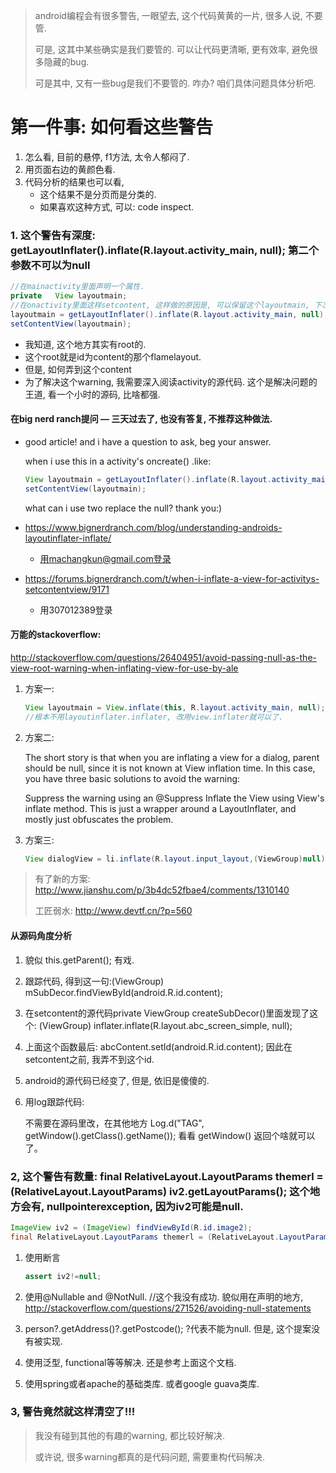 > android编程会有很多警告, 一眼望去, 这个代码黄黄的一片, 很多人说, 不要管. 
>
> 可是, 这其中某些确实是我们要管的. 可以让代码更清晰, 更有效率, 避免很多隐藏的bug. 
>
> 可是其中, 又有一些bug是我们不要管的. 咋办? 咱们具体问题具体分析吧.

# 第一件事: 如何看这些警告

1. 怎么看, 目前的悬停, f1方法, 太令人郁闷了.
2. 用页面右边的黄颜色看.
3. 代码分析的结果也可以看, 
   - 这个结果不是分页而是分类的. 
   - 如果喜欢这种方式, 可以: code inspect. 

### 1. 这个警告有深度: getLayoutInflater().inflate(R.layout.activity_main, null); 第二个参数不可以为null

```java
//在mainactivity里面声明一个属性.
private   View layoutmain;
//在onactivity里面这样setcontent, 这样做的原因是, 可以保留这个layoutmain, 下次back回主页, 要重新setcontent时, 可以直接用, 避免内存泄露. 
layoutmain = getLayoutInflater().inflate(R.layout.activity_main, null);
setContentView(layoutmain);
```

- 我知道, 这个地方其实有root的.
- 这个root就是id为content的那个flamelayout.
- 但是, 如何弄到这个content
- 为了解决这个warning, 我需要深入阅读activity的源代码. 这个是解决问题的王道, 看一个小时的源码, 比啥都强.




#### 在big nerd ranch提问 — 三天过去了, 也没有答复, 不推荐这种做法.

- good article! and i have a question to ask, beg your answer.

  when i use this in a activity's oncreate() .like:

  ```java
  View layoutmain = getLayoutInflater().inflate(R.layout.activity_main, null);
  setContentView(layoutmain);
  ```

  what can i use two replace the null?
  thank you:)

- https://www.bignerdranch.com/blog/understanding-androids-layoutinflater-inflate/

  - 用machangkun@gmail.com登录

- https://forums.bignerdranch.com/t/when-i-inflate-a-view-for-activitys-setcontentview/9171

  - 用307012389登录



#### 万能的stackoverflow:

http://stackoverflow.com/questions/26404951/avoid-passing-null-as-the-view-root-warning-when-inflating-view-for-use-by-ale

1. 方案一:

   ```java
   View layoutmain = View.inflate(this, R.layout.activity_main, null); 
   //根本不用layoutinflater.inflater, 改用view.inflater就可以了.
   ```

2. 方案二:

   The short story is that when you are inflating a view for a dialog, parent should be null, since it is not known at View inflation time. In this case, you have three basic solutions to avoid the warning:

   Suppress the warning using an @Suppress
   Inflate the View using View's inflate method. This is just a wrapper around a LayoutInflater, and mostly just obfuscates the problem.

3. 方案三: 

   ```java
   View dialogView = li.inflate(R.layout.input_layout,(ViewGroup)null);
   ```

> 有了新的方案: http://www.jianshu.com/p/3b4dc52fbae4/comments/1310140
>
> 工匠弱水: http://www.devtf.cn/?p=560



#### 从源码角度分析

1. 貌似 this.getParent(); 有戏.

2. 跟踪代码, 得到这一句:(ViewGroup) mSubDecor.findViewById(android.R.id.content);

3. 在setcontent的源代码private ViewGroup createSubDecor()里面发现了这个:  (ViewGroup) inflater.inflate(R.layout.abc_screen_simple, null);

4. 上面这个函数最后: abcContent.setId(android.R.id.content); 因此在setcontent之前, 我弄不到这个id.

5. android的源代码已经变了, 但是, 依旧是傻傻的.

6. 用log跟踪代码:

   不需要在源码里改，在其他地方 Log.d("TAG", getWindow().getClass().getName()); 看看 getWindow() 返回个啥就可以了。

### 2, 这个警告有数量: final RelativeLayout.LayoutParams themerl = (RelativeLayout.LayoutParams) iv2.getLayoutParams(); 这个地方会有, nullpointerexception, 因为iv2可能是null.

```java
ImageView iv2 = (ImageView) findViewById(R.id.image2);
final RelativeLayout.LayoutParams themerl = (RelativeLayout.LayoutParams) iv2.getLayoutParams();
```

1. 使用断言
   ```java
   assert iv2!=null;
   ```

2. 使用@Nullable and @NotNull. //这个我没有成功. 貌似用在声明的地方, http://stackoverflow.com/questions/271526/avoiding-null-statements

3. person?.getAddress()?.getPostcode();  ?代表不能为null. 但是, 这个提案没有被实现.

4. 使用泛型, functional等等解决. 还是参考上面这个文档.

5. 使用spring或者apache的基础类库. 或者google guava类库.

### 3, 警告竟然就这样清空了!!!  

> 我没有碰到其他的有趣的warning, 都比较好解决.
>
> 或许说, 很多warning都真的是代码问题, 需要重构代码解决.